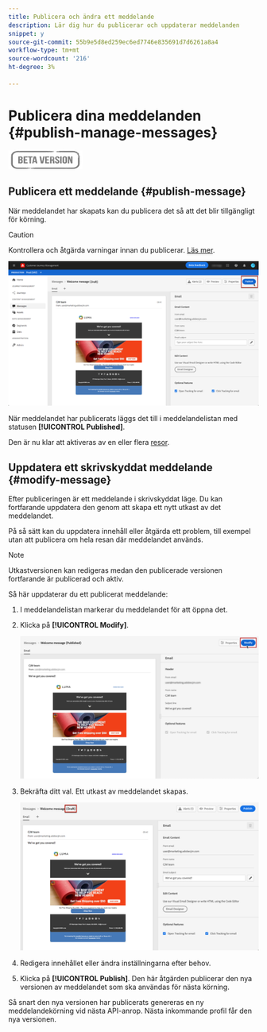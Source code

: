 ```yaml
---
title: Publicera och ändra ett meddelande
description: Lär dig hur du publicerar och uppdaterar meddelanden
snippet: y
source-git-commit: 55b9e5d8ed259ec6ed7746e835691d7d6261a8a4
workflow-type: tm+mt
source-wordcount: '216'
ht-degree: 3%

---
```


# Publicera dina meddelanden {#publish-manage-messages}

![](assets/do-not-localize/badge.png)

## Publicera ett meddelande {#publish-message}

När meddelandet har skapats kan du publicera det så att det blir tillgängligt för körning.

>[!CAUTION]
>
>Kontrollera och åtgärda varningar innan du publicerar. [Läs mer](alerts.md).

![](assets/publish-message.png)

När meddelandet har publicerats läggs det till i meddelandelistan med statusen **[!UICONTROL Published]**.

Den är nu klar att aktiveras av en eller flera [resor](building-journeys/journey.md).

## Uppdatera ett skrivskyddat meddelande {#modify-message}

Efter publiceringen är ett meddelande i skrivskyddat läge. Du kan fortfarande uppdatera den genom att skapa ett nytt utkast av det meddelandet.

På så sätt kan du uppdatera innehåll eller åtgärda ett problem, till exempel utan att publicera om hela resan där meddelandet används.

>[!NOTE]
>
>Utkastversionen kan redigeras medan den publicerade versionen fortfarande är publicerad och aktiv.

Så här uppdaterar du ett publicerat meddelande:

1. I meddelandelistan markerar du meddelandet för att öppna det.

1. Klicka på **[!UICONTROL Modify]**.

   ![](assets/message-modify.png)

1. Bekräfta ditt val. Ett utkast av meddelandet skapas.

   ![](assets/message-modify-v2.png)

1. Redigera innehållet eller ändra inställningarna efter behov.
1. Klicka på **[!UICONTROL Publish]**. Den här åtgärden publicerar den nya versionen av meddelandet som ska användas för nästa körning.

Så snart den nya versionen har publicerats genereras en ny meddelandekörning vid nästa API-anrop. Nästa inkommande profil får den nya versionen.

<!--For batch messages, the audience/segment being processed in the previous execution will not be affected by the new version. Only the next incoming API call with an audience/segment will generate a new message execution with the new version.-->

